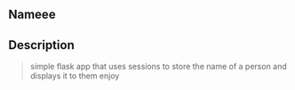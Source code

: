 ## Nameee


## Description
>simple flask app that uses sessions to store the name of a person and displays it to them 
> enjoy